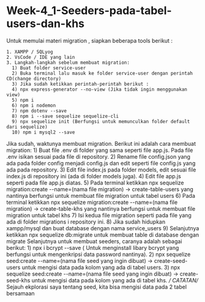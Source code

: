 # Week-4_1-Seeders-pada-tabel-users-dan-khs
Untuk memulai materi migration , siapkan beberapa tools berikut :

    1. XAMPP / SQLyog
    2. VsCode / IDE yang lain
    3. Langkah-langkah sebelum membuat migration:
      1) Buat folder service-user
      2) Buka terminal lalu masuk ke folder service-user dengan perintah CD(change directory)
      3) Jika sudah ketikkan perintah-perintah berikut :
      4) npx express-generator --no-view (Jika tidak ingin menggunakan view)
      5) npm i
      6) npm i nodemon
      7) npm dotenv --save
      8) npm i --save sequelize sequelize-cli
      9) npx sequelize init (Berfungsi untuk memunculkan folder default dari sequelize)
      10) npm i mysql2 --save
Jika sudah, waktunya membuat migration. Berikut ini adalah cara membuat migration: 
      1) Buat file .env di folder yang sama seperti file app.js. Pada file .env isikan sesuai pada file di repository. 
      2) Rename file config.json yang ada pada folder config menjadi config.js dan edit seperti file config.js yang ada pada repository. 
      3) Edit file index.js pada folder models, edit sesuai file index.js di repository ini (ada di folder models juga). 
      4) Edit file app.js seperti pada file app.js diatas. 
      5) Pada terminal ketikkan npx sequelize migration:create --name=(nama file migration) -> create-table-users yang nantinya berfungsi untuk membuat file migration untuk tabel users 
      6) Pada terminal ketikkan npx sequelize migration:create --name=(nama file migration) -> create-table-khs yang nantinya berfungsi untuk membuat file migration untuk tabel khs 
      7) Isi kedua file migration seperti pada file yang ada di folder migrations i repository ini. 
      8) Jika sudah hidupkan xampp/mysql dan buat database dengan nama service_users 
      9) Selanjutnya ketikkan npx sequelize db:migrate untuk membuat table di database dengan migrate
Selanjutnya untuk membuat seeders, caranya adalah sebagai berikut:
      1) npx i bcrypt --save ( Untuk menginstall libary bcrypt yang berfungsi untuk mengenkripsi data password nantinya).
      2) npx sequelize seed:create --name=(nama file seed yang ingin dibuat) -> create-seed-users untuk mengisi data pada kolom yang ada di tabel users.
      3) npx sequelize seed:create --name=(nama file seed yang ingin dibuat) -> create-seed-khs untuk mengisi data pada kolom yang ada di tabel khs.
     */ CATATAN/*
     Sejauh ekplorasi saya tentang seed, kita bisa mengisi data pada 2 tabel bersamaan
